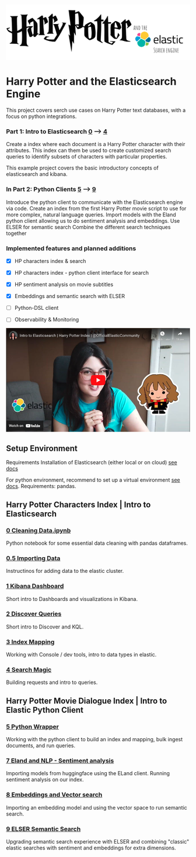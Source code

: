 ![](img/LOGO.png)
# Harry Potter and the Elasticsearch Engine

This project covers serch use cases on Harry Potter text databases, with a focus on python integrations.

### Part 1: Intro to Elasticsearch [0](/0.%20Cleaning%20Data.ipynb) --> [4](/4.%20Search%20Magic.md)
Create a index where each document is a Harry Potter character with their attributes. This index can them be used to create customized search queries to identify subsets of characters with particular properties.

This example project covers the basic introductory concepts of elasticsearch and kibana. 

### In Part 2: Python Clients [5](/5.%20Python%20Wrapper.ipynb) --> [9](/9.%20ELSER%20Semantic%20Search.ipynb)
Introduce the python client to communicate with the Elasticsearch engine via code. Create an index from the first Harry Potter movie script to use for more complex, natural language queries.
Import models with the Eland python client allowing us to do sentiment analysis and embeddings.
Use ELSER for semantic search
Combine the different search techniques together


### Implemented features and planned additions
- [X] HP characters index & search
- [X] HP characters index - python client interface for search
- [X] HP sentiment analysis on movie subtitles
- [X] Embeddings and semantic search with ELSER
- [ ] Python-DSL client
- [ ] Observability & Monitoring


[![Watch the video](img/yb.png)](https://www.youtube.com/watch?v=avxqGSPyKOA)



## Setup Environment

Requirements
Installation of Elasticsearch (either local or on cloud) [see docs](https://www.elastic.co/guide/en/elasticsearch/reference/current/install-elasticsearch.html)

For python environment, recommend to set up a virtual environment [see docs](https://docs.python.org/3/library/venv.html). 
Requirements: pandas. 

## Harry Potter Characters Index | Intro to Elasticsearch

### [0 Cleaning Data.ipynb](/0.%20Cleaning%20Data.ipynb)
Python notebook for some essential data cleaning with pandas dataframes.

### [0.5 Importing Data](/0.5.%20%20Importing%20Data.md)
Instructinos for adding data to the elastic cluster.

### [1 Kibana Dashboard](/1.%20Kibana%20Dashboard.md)
Short intro to Dashboards and visualizations in Kibana.

### [2 Discover Queries](/2.%20Discover%20Queries.md)
Short intro to Discover and KQL.

### [3 Index Mapping](/3.%20Index%20Mapping)
Working with Console / dev tools, intro to data types in elastic.

### [4 Search Magic](/4.%20Search%20Magic.md)
Building requests and intro to queries.

## Harry Potter Movie Dialogue Index | Intro to Elastic Python Client

### [5 Python Wrapper](/5.%20Python%20Wrapper.ipynb)
Working with the python client to build an index and mapping, bulk ingest documents, and run queries.

### [7 Eland and NLP - Sentiment analysis](/7.%20Eland%20Client%20&%20%20NLP.ipynb)
Importing models from huggingface using the ELand client. Running sentiment analysis on our index.

### [8 Embeddings and Vector search](/8.%20Vector%20Search.ipynb)
Importing an embedding model and using the vector space to run semantic search.

### [9 ELSER Semantic Search](/9.%20ELSER%20Semantic%20Search.ipynb)
Upgrading semantic search experience with ELSER and combining "classic" elastic searches with sentiment and embeddings for extra dimensions.

